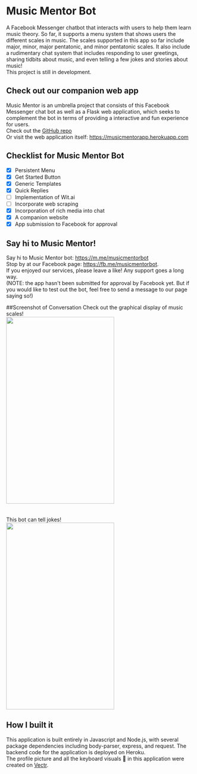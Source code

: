 # Music Mentor Bot

A Facebook Messenger chatbot that interacts with users to help them learn music theory. So far, it supports a menu system that shows users the different scales in music. The scales supported in this app so far include major, minor, major pentatonic, and minor pentatonic scales. It also include a rudimentary chat system that includes responding to user greetings, sharing tidbits about music, and even telling a few  jokes and stories about music!    
This project is still in development.    

## Check out our companion web app
Music Mentor is an umbrella project that consists of this Facebook Messenger chat bot as well as a Flask web application, which seeks to complement the bot in terms of providing a interactive and fun experience for users.    
Check out the <a href="https://github.com/anthonyc1/music-mentor-app">GitHub repo</a>    
Or visit the web application itself: <a href="https://musicmentorapp.herokuapp.com/">https://musicmentorapp.herokuapp.com</a>

## Checklist for Music Mentor Bot

- [x] Persistent Menu
- [x] Get Started Button
- [x] Generic Templates
- [x] Quick Replies
- [ ] Implementation of Wit.ai
- [ ] Incorporate web scraping
- [x] Incorporation of rich media into chat
- [x] A companion website
- [x] App submission to Facebook for approval

## Say hi to Music Mentor!
Say hi to Music Mentor bot: <a href="https://m.me/musicmentorbot">https://m.me/musicmentorbot</a>    
Stop by at our Facebook page: <a href="https://fb.me/musicmentorbot" target="_blank">https://fb.me/musicmentorbot</a>.    
If you enjoyed our services, please leave a like! Any support goes a long way.        
(NOTE: the app hasn't been submitted for approval by Facebook yet. But if you would like to test out the bot, feel free to send a message to our page saying so!)

##Screenshot of Conversation
Check out the graphical display of music scales!    
<img src="https://github.com/anthonyc1/music-mentor-bot/blob/master/assets/music-mentor-bot-convo.jpg?raw=true" width = 290px height = 500px>       
<br>
<br>
This bot can tell jokes!    
<img src="https://github.com/anthonyc1/music-mentor-bot/blob/master/assets/music-mentor-bot-convo2.jpg?raw=true" width = 290px height = 500px>    


## How I built it
This application is built entirely in Javascript and Node.js, with several package dependencies including body-parser, express, and request. The backend code for the application is deployed on Heroku.    
The profile picture and all the keyboard visuals :musical_keyboard: in this application were created on <a href="https://vectr.com/" target="_blank">Vectr</a>.
